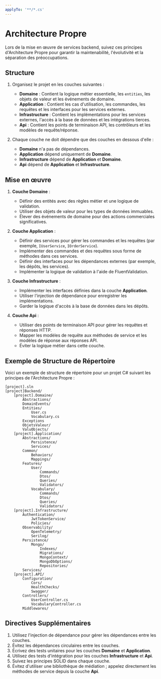 ```yaml
---
applyTo: '**/*.cs'
---
```


# Architecture Propre

Lors de la mise en œuvre de services backend, suivez ces principes d'Architecture Propre pour garantir la maintenabilité, l'évolutivité et la séparation des préoccupations.

## Structure

1. Organisez le projet en les couches suivantes :
   - **Domaine** : Contient la logique métier essentielle, les `entities`, les objets de valeur et les événements de domaine.
   - **Application** : Contient les cas d'utilisation, les commandes, les requêtes et les interfaces pour les services externes.
   - **Infrastructure** : Contient les implémentations pour les services externes, l'accès à la base de données et les intégrations tierces.
   - **Api** : Contient les points de terminaison API, les contrôleurs et les modèles de requête/réponse.

2. Chaque couche ne doit dépendre que des couches en dessous d'elle :
   - **Domaine** n'a pas de dépendances.
   - **Application** dépend uniquement de **Domaine**.
   - **Infrastructure** dépend de **Application** et **Domaine**.
   - **Api** dépend de **Application** et **Infrastructure**.

## Mise en œuvre

1. **Couche Domaine** :
   - Définir des entités avec des règles métier et une logique de validation.
   - Utiliser des objets de valeur pour les types de données immuables.
   - Élever des événements de domaine pour des actions commerciales significatives.

2. **Couche Application** :
   - Définir des services pour gérer les commandes et les requêtes (par exemple, `IUserService`, `IOrderService`).
   - Implémenter des commandes et des requêtes sous forme de méthodes dans ces services.
   - Définir des interfaces pour les dépendances externes (par exemple, les dépôts, les services).
   - Implémenter la logique de validation à l'aide de FluentValidation.

3. **Couche Infrastructure** :
   - Implémenter les interfaces définies dans la couche **Application**.
   - Utiliser l'injection de dépendance pour enregistrer les implémentations.
   - Garder la logique d'accès à la base de données dans les dépôts.

4. **Couche Api** :
   - Utiliser des points de terminaison API pour gérer les requêtes et réponses HTTP.
   - Mapper les modèles de requête aux méthodes de service et les modèles de réponse aux réponses API.
   - Éviter la logique métier dans cette couche.

## Exemple de Structure de Répertoire

Voici un exemple de structure de répertoire pour un projet C# suivant les principes de l'Architecture Propre :
```
[project].sln
[project]Backend/
    [project].Domaine/
        Abstractions/
        DomainEvents/
        Entities/
            User.cs
            Vocabulary.cs
        Exceptions
        ObjetsValeur/
        ValuObjects/
    [project].Application/
        Abstractions/
            Persistence/
            Services/
        Common/
            Behaviors/
            Mappings/
        Features/
            User/
                Commands/
                Dtos/
                Queries/
                Validators/
            Vocabulary/
                Commands/
                Dtos/
                Queries/
                Validators/
    [project].Infrastructure/
        Authentication/
            JwtTokenService/
            Policies/
        Observability/
            OpenTelemetry/
            Serilog/
        Persistence/
            Mongo/
                Indexes/
                Migrations/
                MongoContext/
                MongoDbOptions/
                Repositories/
        Services/
    [project].API/
        Configuration/
            Cors/
            HealthChecks/
            Swagger/
        Controllers/
            UserController.cs
            VocabularyController.cs
        Middlewares/
```
## Directives Supplémentaires

1. Utilisez l'injection de dépendance pour gérer les dépendances entre les couches.
2. Évitez les dépendances circulaires entre les couches.
3. Écrivez des tests unitaires pour les couches **Domaine** et **Application**.
4. Utilisez des tests d'intégration pour les couches **Infrastructure** et **Api**.
5. Suivez les principes SOLID dans chaque couche.
6. Évitez d'utiliser une bibliothèque de médiation ; appelez directement les méthodes de service depuis la couche **Api**.